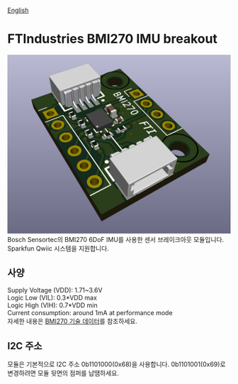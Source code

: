 [English](https://github.com/FTIndustries/BMI270-Breakout/blob/main/readme.md)
# FTIndustries BMI270 IMU breakout
![미리보기](https://github.com/FTIndustries/BMI270-Breakout/blob/main/3dpreview.png?raw=true)\
Bosch Sensortec의 BMI270 6DoF IMU를 사용한 센서 브레이크아웃 모듈입니다. Sparkfun Qwiic 시스템을 지원합니다.

## 사양
Supply Voltage (VDD): 1.71~3.6V \
Logic Low (VIL): 0.3\*VDD max \
Logic High (VIH): 0.7\*VDD min \
Current consumption: around 1mA at performance mode \
자세한 내용은 [BMI270 기술 데이터](https://www.bosch-sensortec.com/products/motion-sensors/imus/bmi270/#technical)를 참조하세요.

## I2C 주소
모듈은 기본적으로 I2C 주소 0b1101000(0x68)을 사용합니다. 0b1101001(0x69)로 변경하려면 모듈 뒷면의 점퍼를 납땜하세요.